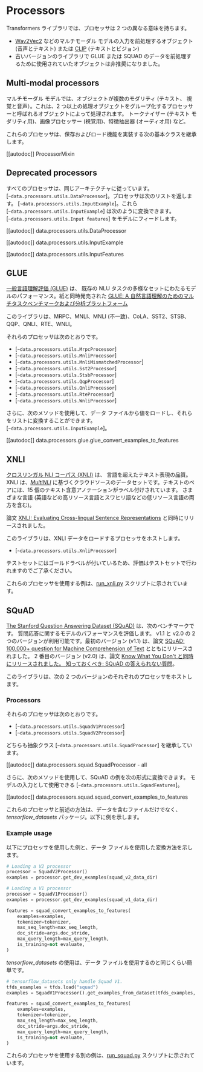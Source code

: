 <!--Copyright 2020 The HuggingFace Team. All rights reserved.

Licensed under the Apache License, Version 2.0 (the "License"); you may not use this file except in compliance with
the License. You may obtain a copy of the License at

http://www.apache.org/licenses/LICENSE-2.0

Unless required by applicable law or agreed to in writing, software distributed under the License is distributed on
an "AS IS" BASIS, WITHOUT WARRANTIES OR CONDITIONS OF ANY KIND, either express or implied. See the License for the
specific language governing permissions and limitations under the License.

⚠️ Note that this file is in Markdown but contain specific syntax for our doc-builder (similar to MDX) that may not be
rendered properly in your Markdown viewer.

-->

# Processors

Transformers ライブラリでは、プロセッサは 2 つの異なる意味を持ちます。
- [Wav2Vec2](../model_doc/wav2vec2) などのマルチモーダル モデルの入力を前処理するオブジェクト (音声とテキスト)
  または [CLIP](../model_doc/clip) (テキストとビジョン)
- 古いバージョンのライブラリで GLUE または SQUAD のデータを前処理するために使用されていたオブジェクトは非推奨になりました。

## Multi-modal processors

マルチモーダル モデルでは、オブジェクトが複数のモダリティ (テキスト、
視覚と音声）。これは、2 つ以上の処理オブジェクトをグループ化するプロセッサーと呼ばれるオブジェクトによって処理されます。
トークナイザー (テキスト モダリティ用)、画像プロセッサー (視覚用)、特徴抽出器 (オーディオ用) など。

これらのプロセッサは、保存およびロード機能を実装する次の基本クラスを継承します。

[[autodoc]] ProcessorMixin

## Deprecated processors

すべてのプロセッサは、同じアーキテクチャに従っています。
[`~data.processors.utils.DataProcessor`]。プロセッサは次のリストを返します。
[`~data.processors.utils.InputExample`]。これら
[`~data.processors.utils.InputExample`] は次のように変換できます。
[`~data.processors.utils.Input features`] をモデルにフィードします。

[[autodoc]] data.processors.utils.DataProcessor

[[autodoc]] data.processors.utils.InputExample

[[autodoc]] data.processors.utils.InputFeatures

## GLUE

[一般言語理解評価 (GLUE)](https://gluebenchmark.com/) は、
既存の NLU タスクの多様なセットにわたるモデルのパフォーマンス。紙と同時発売された [GLUE: A
自然言語理解のためのマルチタスクベンチマークおよび分析プラットフォーム](https://openreview.net/pdf?id=rJ4km2R5t7)

このライブラリは、MRPC、MNLI、MNLI (不一致)、CoLA、SST2、STSB、
QQP、QNLI、RTE、WNLI。

それらのプロセッサは次のとおりです。

- [`~data.processors.utils.MrpcProcessor`]
- [`~data.processors.utils.MnliProcessor`]
- [`~data.processors.utils.MnliMismatchedProcessor`]
- [`~data.processors.utils.Sst2Processor`]
- [`~data.processors.utils.StsbProcessor`]
- [`~data.processors.utils.QqpProcessor`]
- [`~data.processors.utils.QnliProcessor`]
- [`~data.processors.utils.RteProcessor`]
- [`~data.processors.utils.WnliProcessor`]


さらに、次のメソッドを使用して、データ ファイルから値をロードし、それらをリストに変換することができます。
[`~data.processors.utils.InputExample`]。

[[autodoc]] data.processors.glue.glue_convert_examples_to_features

## XNLI

[クロスリンガル NLI コーパス (XNLI)](https://www.nyu.edu/projects/bowman/xnli/) は、
言語を超えたテキスト表現の品質。 XNLI は、[*MultiNLI*](http://www.nyu.edu/projects/bowman/multinli/) に基づくクラウドソースのデータセットです。テキストのペアには、15 個のテキスト含意アノテーションがラベル付けされています。
さまざまな言語 (英語などの高リソース言語とスワヒリ語などの低リソース言語の両方を含む)。

論文 [XNLI: Evaluating Cross-lingual Sentence Representations](https://arxiv.org/abs/1809.05053) と同時にリリースされました。

このライブラリは、XNLI データをロードするプロセッサをホストします。

- [`~data.processors.utils.XnliProcessor`]

テストセットにはゴールドラベルが付いているため、評価はテストセットで行われますのでご了承ください。

これらのプロセッサを使用する例は、[run_xnli.py](https://github.com/huggingface/transformers/tree/main/examples/legacy/text-classification/run_xnli.py) スクリプトに示されています。

## SQuAD

[The Stanford Question Answering Dataset (SQuAD)](https://rajpurkar.github.io/SQuAD-explorer//) は、次のベンチマークです。
質問応答に関するモデルのパフォーマンスを評価します。 v1.1 と v2.0 の 2 つのバージョンが利用可能です。最初のバージョン
(v1.1) は、論文 [SQuAD: 100,000+ question for Machine Comprehension of Text](https://arxiv.org/abs/1606.05250) とともにリリースされました。 2 番目のバージョン (v2.0) は、論文 [Know What You Don't と同時にリリースされました。
知っておくべき: SQuAD の答えられない質問](https://arxiv.org/abs/1806.03822)。

このライブラリは、次の 2 つのバージョンのそれぞれのプロセッサをホストします。

### Processors

それらのプロセッサは次のとおりです。

- [`~data.processors.utils.SquadV1Processor`]
- [`~data.processors.utils.SquadV2Processor`]

どちらも抽象クラス [`~data.processors.utils.SquadProcessor`] を継承しています。

[[autodoc]] data.processors.squad.SquadProcessor
    - all

さらに、次のメソッドを使用して、SQuAD の例を次の形式に変換できます。
モデルの入力として使用できる [`~data.processors.utils.SquadFeatures`]。

[[autodoc]] data.processors.squad.squad_convert_examples_to_features

これらのプロセッサと前述の方法は、データを含むファイルだけでなく、
*tensorflow_datasets* パッケージ。以下に例を示します。

### Example usage

以下にプロセッサを使用した例と、データ ファイルを使用した変換方法を示します。

```python
# Loading a V2 processor
processor = SquadV2Processor()
examples = processor.get_dev_examples(squad_v2_data_dir)

# Loading a V1 processor
processor = SquadV1Processor()
examples = processor.get_dev_examples(squad_v1_data_dir)

features = squad_convert_examples_to_features(
    examples=examples,
    tokenizer=tokenizer,
    max_seq_length=max_seq_length,
    doc_stride=args.doc_stride,
    max_query_length=max_query_length,
    is_training=not evaluate,
)
```

*tensorflow_datasets* の使用は、データ ファイルを使用するのと同じくらい簡単です。

```python
# tensorflow_datasets only handle Squad V1.
tfds_examples = tfds.load("squad")
examples = SquadV1Processor().get_examples_from_dataset(tfds_examples, evaluate=evaluate)

features = squad_convert_examples_to_features(
    examples=examples,
    tokenizer=tokenizer,
    max_seq_length=max_seq_length,
    doc_stride=args.doc_stride,
    max_query_length=max_query_length,
    is_training=not evaluate,
)
```

これらのプロセッサを使用する別の例は、[run_squad.py](https://github.com/huggingface/transformers/tree/main/examples/legacy/question-answering/run_squad.py) スクリプトに示されています。
